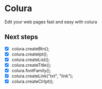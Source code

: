# Colura
Edit your web pages fast and easy with colura

## Next steps
- [x] colura.createBtn();
- [x] colura.createIpt();
- [x] colura.createList();
- [x] colura.createTitle();
- [x] colura.fontFamily();
- [x] colura.createLink("txt", "link");
- [x] colura.createClrIpt();